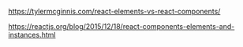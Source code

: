 https://tylermcginnis.com/react-elements-vs-react-components/

https://reactjs.org/blog/2015/12/18/react-components-elements-and-instances.html
